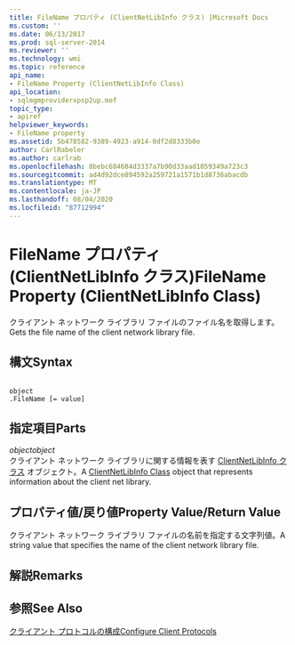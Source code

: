 ```yaml
---
title: FileName プロパティ (ClientNetLibInfo クラス) |Microsoft Docs
ms.custom: ''
ms.date: 06/13/2017
ms.prod: sql-server-2014
ms.reviewer: ''
ms.technology: wmi
ms.topic: reference
api_name:
- FileName Property (ClientNetLibInfo Class)
api_location:
- sqlmgmproviderxpsp2up.mof
topic_type:
- apiref
helpviewer_keywords:
- FileName property
ms.assetid: 5b478582-9389-4923-a914-0df2d8333b0e
author: CarlRabeler
ms.author: carlrab
ms.openlocfilehash: 8bebc684684d3337a7b90d33aad1059349a723c3
ms.sourcegitcommit: ad4d92dce894592a259721a1571b1d8736abacdb
ms.translationtype: MT
ms.contentlocale: ja-JP
ms.lasthandoff: 08/04/2020
ms.locfileid: "87712994"
---
```

# <a name="filename-property-clientnetlibinfo-class"></a><span data-ttu-id="a923b-102">FileName プロパティ (ClientNetLibInfo クラス)</span><span class="sxs-lookup"><span data-stu-id="a923b-102">FileName Property (ClientNetLibInfo Class)</span></span>
  <span data-ttu-id="a923b-103">クライアント ネットワーク ライブラリ ファイルのファイル名を取得します。</span><span class="sxs-lookup"><span data-stu-id="a923b-103">Gets the file name of the client network library file.</span></span>  
  
## <a name="syntax"></a><span data-ttu-id="a923b-104">構文</span><span class="sxs-lookup"><span data-stu-id="a923b-104">Syntax</span></span>  
  
```  
  
object  
.FileName [= value]  
```  
  
## <a name="parts"></a><span data-ttu-id="a923b-105">指定項目</span><span class="sxs-lookup"><span data-stu-id="a923b-105">Parts</span></span>  
 <span data-ttu-id="a923b-106">*object*</span><span class="sxs-lookup"><span data-stu-id="a923b-106">*object*</span></span>  
 <span data-ttu-id="a923b-107">クライアント ネットワーク ライブラリに関する情報を表す [ClientNetLibInfo クラス](clientnetlibinfo-class.md) オブジェクト。</span><span class="sxs-lookup"><span data-stu-id="a923b-107">A [ClientNetLibInfo Class](clientnetlibinfo-class.md) object that represents information about the client net library.</span></span>  
  
## <a name="property-valuereturn-value"></a><span data-ttu-id="a923b-108">プロパティ値/戻り値</span><span class="sxs-lookup"><span data-stu-id="a923b-108">Property Value/Return Value</span></span>  
 <span data-ttu-id="a923b-109">クライアント ネットワーク ライブラリ ファイルの名前を指定する文字列値。</span><span class="sxs-lookup"><span data-stu-id="a923b-109">A string value that specifies the name of the client network library file.</span></span>  
  
## <a name="remarks"></a><span data-ttu-id="a923b-110">解説</span><span class="sxs-lookup"><span data-stu-id="a923b-110">Remarks</span></span>  
  
## <a name="see-also"></a><span data-ttu-id="a923b-111">参照</span><span class="sxs-lookup"><span data-stu-id="a923b-111">See Also</span></span>  
 [<span data-ttu-id="a923b-112">クライアント プロトコルの構成</span><span class="sxs-lookup"><span data-stu-id="a923b-112">Configure Client Protocols</span></span>](https://technet.microsoft.com/library/ms181035.aspx)  
  
  
